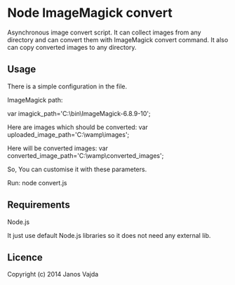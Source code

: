 Node ImageMagick convert
========================

Asynchronous image convert script. It can collect images from any directory and can convert them with ImageMagick convert command. It also can copy converted images to any directory.

Usage
-----

There is a simple configuration in the file.

ImageMagick path:

var imagick_path='C:\\bin\\ImageMagick-6.8.9-10';


Here are images which should be converted:
var uploaded_image_path='C:\\wamp\\images';

Here will be converted images:
var converted_image_path='C:\\wamp\\converted_images'; 


So, You can customise it with these parameters. 

Run: node convert.js


Requirements
------------

Node.js 

It just use default Node.js libraries so it does not need any external lib.


Licence
---------

Copyright (c) 2014 Janos Vajda
